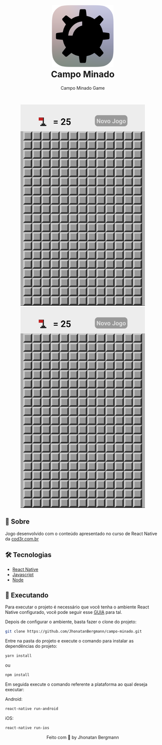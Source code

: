 <h1 align="center">
  <img src="github/icon.png" width="200" height="200" alt="icon" >
  <br>
  Campo Minado
  <br>
</h1>

<p align="center">Campo Minado Game</p>

<br>

<p align="center">
  <img src="github/gifGameOver.gif" alt="Demo" >
  <img src="github/gifLevel.gif" alt="Demo" >
</p>

## 📅 Sobre

Jogo desenvolvido com o conteúdo apresentado no curso de React Native da [cod3r.com.br](https://www.cod3r.com.br/)

## 🛠 Tecnologias
- [React Native](https://facebook.github.io/react-native/)
- [Javascript](https://devdocs.io/javascript/)
- [Node](https://nodejs.org/en/)

## 📱 Executando 

Para executar o projeto é necessário que você tenha o ambiente React Native configurado, você pode seguir esse [GUIA](https://reactnative.dev/docs/environment-setup) para tal.

Depois de configurar o ambiente, basta fazer o clone do projeto:

```sh
git clone https://github.com/JhonatanBergmann/campo-minado.git
```

Entre na pasta do projeto e execute o comando para instalar as dependências do projeto:

```sh
yarn install
```
ou
```sh
npm install
```

Em seguida execute o comando referente a plataforma ao qual deseja executar:

Android:

```sh
react-native run-android
```

iOS:

```sh
react-native run-ios
```

<p align="center">
 Feito com 💜 by Jhonatan Bergmann
</p>
